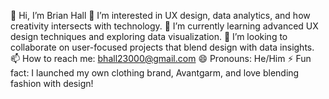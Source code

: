 👋 Hi, I’m Brian Hall
👀 I’m interested in UX design, data analytics, and how creativity intersects with technology.
🌱 I’m currently learning advanced UX design techniques and exploring data visualization.
💞️ I’m looking to collaborate on user-focused projects that blend design with data insights.
📫 How to reach me: bhall23000@gmail.com
😄 Pronouns: He/Him
⚡ Fun fact: I launched my own clothing brand, Avantgarm, and love blending fashion with design!

<!---
brianhall-data/brianhall-data is a ✨ special ✨ repository because its `README.md` (this file) appears on your GitHub profile.
You can click the Preview link to take a look at your changes.
--->
